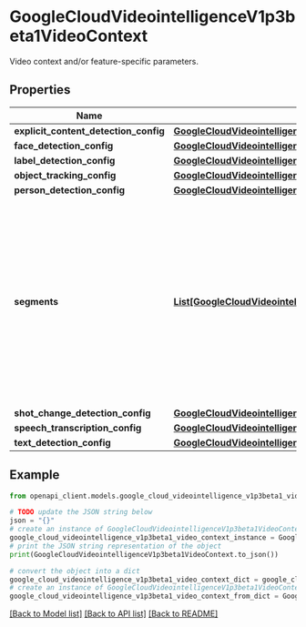 # GoogleCloudVideointelligenceV1p3beta1VideoContext

Video context and/or feature-specific parameters.

## Properties

Name | Type | Description | Notes
------------ | ------------- | ------------- | -------------
**explicit_content_detection_config** | [**GoogleCloudVideointelligenceV1p3beta1ExplicitContentDetectionConfig**](GoogleCloudVideointelligenceV1p3beta1ExplicitContentDetectionConfig.md) |  | [optional] 
**face_detection_config** | [**GoogleCloudVideointelligenceV1p3beta1FaceDetectionConfig**](GoogleCloudVideointelligenceV1p3beta1FaceDetectionConfig.md) |  | [optional] 
**label_detection_config** | [**GoogleCloudVideointelligenceV1p3beta1LabelDetectionConfig**](GoogleCloudVideointelligenceV1p3beta1LabelDetectionConfig.md) |  | [optional] 
**object_tracking_config** | [**GoogleCloudVideointelligenceV1p3beta1ObjectTrackingConfig**](GoogleCloudVideointelligenceV1p3beta1ObjectTrackingConfig.md) |  | [optional] 
**person_detection_config** | [**GoogleCloudVideointelligenceV1p3beta1PersonDetectionConfig**](GoogleCloudVideointelligenceV1p3beta1PersonDetectionConfig.md) |  | [optional] 
**segments** | [**List[GoogleCloudVideointelligenceV1p3beta1VideoSegment]**](GoogleCloudVideointelligenceV1p3beta1VideoSegment.md) | Video segments to annotate. The segments may overlap and are not required to be contiguous or span the whole video. If unspecified, each video is treated as a single segment. | [optional] 
**shot_change_detection_config** | [**GoogleCloudVideointelligenceV1p3beta1ShotChangeDetectionConfig**](GoogleCloudVideointelligenceV1p3beta1ShotChangeDetectionConfig.md) |  | [optional] 
**speech_transcription_config** | [**GoogleCloudVideointelligenceV1p3beta1SpeechTranscriptionConfig**](GoogleCloudVideointelligenceV1p3beta1SpeechTranscriptionConfig.md) |  | [optional] 
**text_detection_config** | [**GoogleCloudVideointelligenceV1p3beta1TextDetectionConfig**](GoogleCloudVideointelligenceV1p3beta1TextDetectionConfig.md) |  | [optional] 

## Example

```python
from openapi_client.models.google_cloud_videointelligence_v1p3beta1_video_context import GoogleCloudVideointelligenceV1p3beta1VideoContext

# TODO update the JSON string below
json = "{}"
# create an instance of GoogleCloudVideointelligenceV1p3beta1VideoContext from a JSON string
google_cloud_videointelligence_v1p3beta1_video_context_instance = GoogleCloudVideointelligenceV1p3beta1VideoContext.from_json(json)
# print the JSON string representation of the object
print(GoogleCloudVideointelligenceV1p3beta1VideoContext.to_json())

# convert the object into a dict
google_cloud_videointelligence_v1p3beta1_video_context_dict = google_cloud_videointelligence_v1p3beta1_video_context_instance.to_dict()
# create an instance of GoogleCloudVideointelligenceV1p3beta1VideoContext from a dict
google_cloud_videointelligence_v1p3beta1_video_context_from_dict = GoogleCloudVideointelligenceV1p3beta1VideoContext.from_dict(google_cloud_videointelligence_v1p3beta1_video_context_dict)
```
[[Back to Model list]](../README.md#documentation-for-models) [[Back to API list]](../README.md#documentation-for-api-endpoints) [[Back to README]](../README.md)


